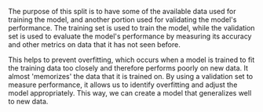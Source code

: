 The purpose of this split is to have some of the available data used for training the model, and another portion used for validating the model's performance. The training set is used to train the model, while the validation set is used to evaluate the model's performance by measuring its accuracy and other metrics on data that it has not seen before.

This helps to prevent overfitting, which occurs when a model is trained to fit the training data too closely and therefore performs poorly on new data. It almost 'memorizes' the data that it is trained on. By using a validation set to measure performance, it allows us to identify overfitting and adjust the model appropriately. This way, we can create a model that generalizes well to new data.